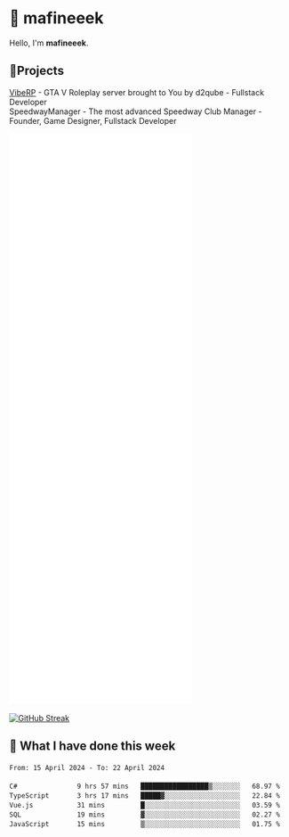 # 👋 mafineeek
Hello, I'm **mafineeek**.

## 📝Projects

[VibeRP](https://v-rp.pl) - GTA V Roleplay server brought to You by d2qube - Fullstack Developer<br/>
SpeedwayManager - The most advanced Speedway Club Manager - Founder, Game Designer, Fullstack Developer


![](./github-metrics.svg)

[![GitHub Streak](https://streak-stats.demolab.com/?user=mafineeek)](https://git.io/streak-stats)

## 📰 What I have done this week
<!--START_SECTION:waka-->

```txt
From: 15 April 2024 - To: 22 April 2024

C#               9 hrs 57 mins   █████████████████▒░░░░░░░   68.97 %
TypeScript       3 hrs 17 mins   █████▓░░░░░░░░░░░░░░░░░░░   22.84 %
Vue.js           31 mins         █░░░░░░░░░░░░░░░░░░░░░░░░   03.59 %
SQL              19 mins         ▓░░░░░░░░░░░░░░░░░░░░░░░░   02.27 %
JavaScript       15 mins         ▒░░░░░░░░░░░░░░░░░░░░░░░░   01.75 %
```

<!--END_SECTION:waka-->
